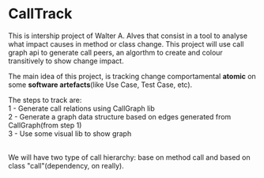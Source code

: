 # CallTrack
This is intership project of Walter A. Alves that consist in a tool to analyse what impact causes in method or class change. 
This project will use call graph api  to generate call peers, an algorthm to create and colour transitively to show change impact.


The main idea of this project, is tracking change comportamental <b>atomic</b> on some <b>software artefacts</b>(like Use Case, Test Case, etc).

The steps to track are:</br>
  1 - Generate call relations using CallGraph lib</br>
  2 - Generate a graph data structure based on edges generated from CallGraph(from step 1)</br>
  3 - Use some visual lib to show graph</br></br>

We will have two type of call hierarchy: base on method call and based on class "call"(dependency, on really).
